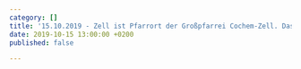 ```yaml
---
category: []
title: '15.10.2019 - Zell ist Pfarrort der Großpfarrei Cochem-Zell. Das '
date: 2019-10-15 13:00:00 +0200
published: false

---
```

